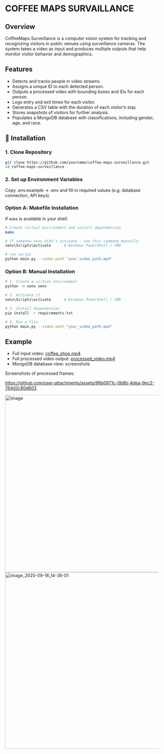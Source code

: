 # COFFEE MAPS SURVAILLANCE

## Overview

CoffeeMaps Surveillance is a computer vision system for tracking and recognizing visitors in public venues using surveillance cameras.
The system takes a video as input and produces multiple outputs that help monitor visitor behavior and demographics.

## Features
- Detects and tracks people in video streams.
- Assigns a unique ID to each detected person.
- Outputs a processed video with bounding boxes and IDs for each person.
- Logs entry and exit times for each visitor.
- Generates a CSV table with the duration of each visitor’s stay.
- Stores snapshots of visitors for further analysis.
- Populates a MongoDB database with classifications, including gender, age, and race.

## 🔧 Installation

### 1. Clone Repository
```bash
git clone https://github.com/yourname/coffee-maps-surveillance.git
cd coffee-maps-surveillance
```

### 2. Set up Environment Variables
Copy .env.example → .env and fill in required values (e.g. database connection, API keys).

### Option A: Makefile Installation

If `make` is available in your shell:

```bash
# Create virtual environment and install dependencies
make

# If somehow venv didn't activate - use this command manually
venv\Scripts\activate      # Windows PowerShell / CMD

# run script
python main.py --video-path "your_video_path.mp4"
```

### Option B: Manual Installation

```bash
# 1. Create a virtual environment
python -m venv venv

# 2. Activate it
venv\Scripts\activate      # Windows PowerShell / CMD

# 3. Install dependencies
pip install -r requirements.txt

# 4. Run a file
python main.py --video-path "your_video_path.mp4"
```

## Example 
- Full input video: [coffee_shop.mp4](https://drive.google.com/file/d/1QMdTmda82vBEIEZ6PZm2rCs_nnOScm8f/view?usp=drive_link)
- Full processed video output: [processed_video.mp4](https://drive.google.com/file/d/1aLn08MSviUF2ECWHG6OjoDBOTfT8Egmc/view?usp=drive_link)
- MongoDB database view: screenshots

Screenshots of processed frames:

https://github.com/user-attachments/assets/96b0871c-0b8b-4dea-9ec2-764d2c80d603

<img width="961" height="579" alt="image" src="https://github.com/user-attachments/assets/53d0ae4c-405a-492b-82c8-3e4f3fed62c3" />
<img width="860" height="577" alt="image_2025-09-18_14-36-01" src="https://github.com/user-attachments/assets/18b864c9-2ecd-428f-9b60-a36bbfa86d89" />

